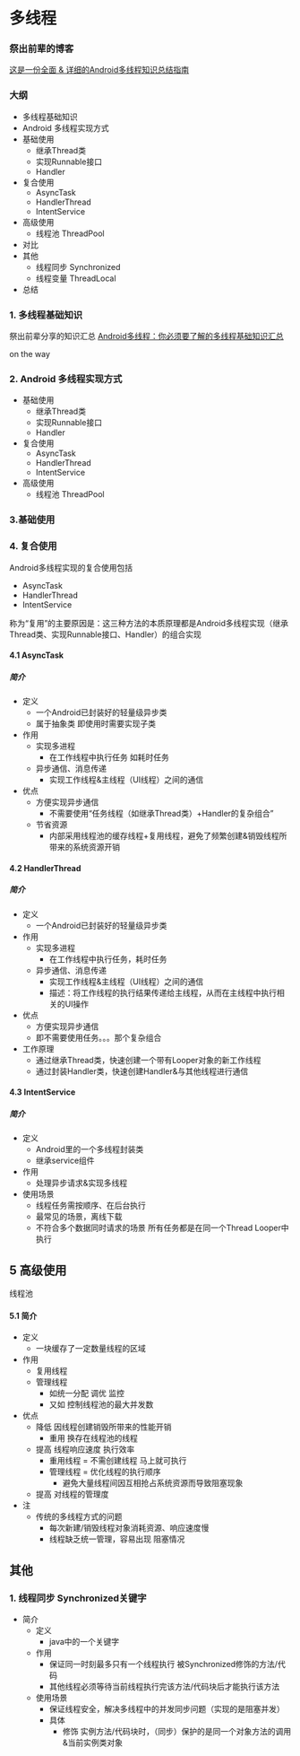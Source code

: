 # 多线程

### 祭出前辈的博客

[这是一份全面 & 详细的Android多线程知识总结指南](https://juejin.im/post/5d12c1c66fb9a07ee30e2821)

### 大纲

* 多线程基础知识
* Android 多线程实现方式
* 基础使用
  * 继承Thread类
  * 实现Runnable接口
  * Handler
* 复合使用
  * AsyncTask
  * HandlerThread
  * IntentService
* 高级使用
  * 线程池 ThreadPool
* 对比
* 其他
  * 线程同步 Synchronized
  * 线程变量 ThreadLocal
* 总结

### 1. 多线程基础知识

祭出前辈分享的知识汇总
[Android多线程：你必须要了解的多线程基础知识汇总](https://www.jianshu.com/p/7a8cb20cfd80)

on the way

### 2. Android 多线程实现方式

* 基础使用
  * 继承Thread类
  * 实现Runnable接口
  * Handler
* 复合使用
  * AsyncTask
  * HandlerThread
  * IntentService
* 高级使用
  * 线程池 ThreadPool

### 3.基础使用

### 4. 复合使用

Android多线程实现的复合使用包括

* AsyncTask
* HandlerThread
* IntentService

称为“复用”的主要原因是：这三种方法的本质原理都是Android多线程实现（继承Thread类、实现Runnable接口、Handler）的组合实现

#### 4.1 AsyncTask

##### 简介

* 定义
  * 一个Android已封装好的轻量级异步类
  * 属于抽象类 即使用时需要实现子类
* 作用
  * 实现多进程
    * 在工作线程中执行任务 如耗时任务
  * 异步通信、消息传递
    * 实现工作线程&主线程（UI线程）之间的通信
* 优点
  * 方便实现异步通信
    * 不需要使用“任务线程（如继承Thread类）+Handler的复杂组合”
  * 节省资源
    * 内部采用线程池的缓存线程+复用线程，避免了频繁创建&销毁线程所带来的系统资源开销

#### 4.2 HandlerThread

##### 简介

* 定义
	* 一个Android已封装好的轻量级异步类
* 作用
	* 实现多进程
		* 在工作线程中执行任务，耗时任务
	* 异步通信、消息传递
		* 实现工作线程&主线程（UI线程）之间的通信
		* 描述：将工作线程的执行结果传递给主线程，从而在主线程中执行相关的UI操作
* 优点
	* 方便实现异步通信
	* 即不需要使用任务。。。那个复杂组合
* 工作原理
	* 通过继承Thread类，快速创建一个带有Looper对象的新工作线程
	* 通过封装Handler类，快速创建Handler&与其他线程进行通信

#### 4.3 IntentService

##### 简介

* 定义
	* Android里的一个多线程封装类
	* 继承service组件
* 作用
	* 处理异步请求&实现多线程
* 使用场景
	* 线程任务需按顺序、在后台执行
	* 最常见的场景，离线下载
	* 不符合多个数据同时请求的场景 所有任务都是在同一个Thread Looper中执行

## 5 高级使用

线程池

#### 5.1 简介

* 定义
	* 一块缓存了一定数量线程的区域
* 作用
	* 复用线程
	* 管理线程
		* 如统一分配 调优 监控
		* 又如 控制线程池的最大并发数
* 优点
	* 降低 因线程创建销毁所带来的性能开销
		* 重用 换存在线程池的线程
	* 提高 线程响应速度 执行效率
		* 重用线程 = 不需创建线程 马上就可执行
		* 管理线程 = 优化线程的执行顺序
			* 避免大量线程间因互相抢占系统资源而导致阻塞现象
	* 提高 对线程的管理度
* 注
	* 传统的多线程方式的问题
		* 每次新建/销毁线程对象消耗资源、响应速度慢
		* 线程缺乏统一管理，容易出现 阻塞情况

## 其他

### 1. 线程同步 Synchronized关键字

* 简介
	* 定义
		* java中的一个关键字
	* 作用
		* 保证同一时刻最多只有一个线程执行 被Synchronized修饰的方法/代码
		* 其他线程必须等待当前线程执行完该方法/代码块后才能执行该方法
	* 使用场景
		* 保证线程安全，解决多线程中的并发同步问题（实现的是阻塞并发）
		* 具体
			* 修饰 实例方法/代码块时，（同步）保护的是同一个对象方法的调用&当前实例类对象

